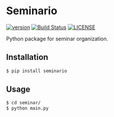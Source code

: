 # Seminario

[![version](https://img.shields.io/pypi/v/seminario.svg)](https://test.pypi.org/project/fracdiff/)
[![Build Status](https://travis-ci.org/simaki/seminario.svg?branch=master)](https://travis-ci.com/simaki/fracdiff)
[![LICENSE](https://img.shields.io/github/license/simaki/seminario)](LICENSE)

Python package for seminar organization.

## Installation

```sh
$ pip install seminario
```

## Usage

```sh
$ cd seminar/
$ python main.py
```
